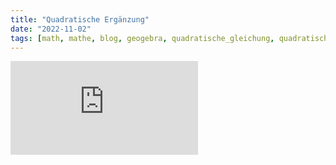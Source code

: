 ```yaml
---
title: "Quadratische Ergänzung"
date: "2022-11-02"
tags: [math, mathe, blog, geogebra, quadratische_gleichung, quadratische_ergänzung, completing_the_square, square, explainlearnrepeat]
---
```


<iframe scrolling="no" title="Completing the Square" src="https://www.geogebra.org/material/iframe/id/NsZVkvJu/width/800/height/600/border/888888/sfsb/true/smb/false/stb/false/stbh/false/ai/false/asb/false/sri/false/rc/false/ld/false/sdz/false/ctl/false" style="border:0px;"> </iframe>